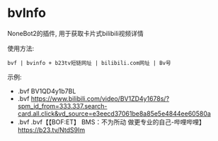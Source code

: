 # bvInfo

NoneBot2的插件, 用于获取卡片式bilibili视频详情

使用方法:

`bvf | bvinfo + b23tv短链网址 | bilibili.com网址 | Bv号`

示例:

+ .bvf BV1QD4y1b7BL
+ .bvf https://www.bilibili.com/video/BV1ZD4y1678s/?spm_id_from=333.337.search-card.all.click&vd_source=e3eecd37061be8a85e5e4844ee60580a
+ .bvf .bvf【【BOF:ET】 BMS：不为所动 做更专业的自己-哔哩哔哩】 https://b23.tv/NtdS9Im

